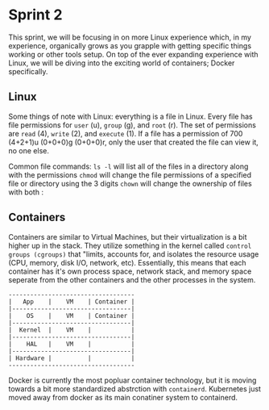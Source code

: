 # Sprint 2

This sprint, we will be focusing in on more Linux experience which, in my experience, 
organically grows as you grapple with getting specific things working or other tools setup.
On top of the ever expanding experience with Linux, we will be diving into the exciting
world of containers; Docker specifically.


## Linux
Some things of note with Linux: everything is a file in Linux. Every file has
file permissions for `user` (u), `group` (g), and `root` (r). The set of permissions are 
`read` (4), `write` (2), and `execute` (1). If a file has a permission of 700 
(4+2+1)u (0+0+0)g (0+0+0)r, only the user that created the file can view it, no one else.

Common file commands:
`ls -l` will list all of the files in a directory along with the permissions
`chmod` will change the file permissions of a specified file or directory using the 3 digits
`chown` will change the ownership of files with both <user>:<group>

## Containers
Containers are similar to Virtual Machines, but their virtualization is a bit higher up in 
the stack. They utilize something in the kernel called `control groups (cgroups)` that 
"limits, accounts for, and isolates the resource usage (CPU, memory, disk I/O, network, etc).
Essentially, this means that each container has it's own process space, network stack, and 
memory space seperate from the other containers and the other processes in the system.

```
-----------------------------------
|   App    |    VM    | Container |
|---------------------------------|
|    OS    |    VM    | Container |
|---------------------------------|
|  Kernel  |    VM    |           |
|---------------------------------|
|    HAL   |    VM    |           |
|---------------------------------|
| Hardware |          |           |
-----------------------------------
```

Docker is currently the most popluar container technology, but it is moving towards a bit 
more standardized abstrction with `containerd`. Kubernetes just moved away from docker as 
its main conatiner system to containerd. 
